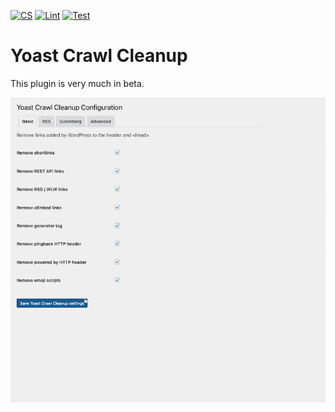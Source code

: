 [![CS](https://github.com/yoast/crawl-cleanup/actions/workflows/cs.yml/badge.svg)](https://github.com/yoast/crawl-cleanup/actions/workflows/cs.yml)
[![Lint](https://github.com/yoast/crawl-cleanup/actions/workflows/lint.yml/badge.svg)](https://github.com/yoast/crawl-cleanup/actions/workflows/lint.yml)
[![Test](https://github.com/yoast/crawl-cleanup/actions/workflows/test.yml/badge.svg)](https://github.com/yoast/crawl-cleanup/actions/workflows/test.yml)

Yoast Crawl Cleanup
===================

This plugin is very much in beta.

![Gif of the plugin in action](svn-assets/yoast-crawl-cleanup.gif)
